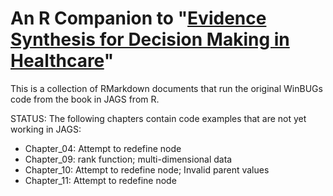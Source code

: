 # An R Companion to "[Evidence Synthesis for Decision Making in Healthcare](https://onlinelibrary.wiley.com/doi/book/10.1002/9781119942986)"

This is a collection of RMarkdown documents that run the original WinBUGs code from the book in JAGS from R.

STATUS: The following chapters contain code examples that are not yet working in JAGS:

* Chapter_04: Attempt to redefine node
* Chapter_09: rank function; multi-dimensional data
* Chapter_10: Attempt to redefine node; Invalid parent values
* Chapter_11: Attempt to redefine node

